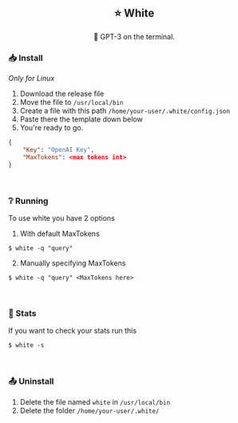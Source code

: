 <div align="center">

## ⭐ White
🌺 GPT-3 on the terminal.

</div>

### 📥 Install
*Only for Linux*
1. Download the release file
2. Move the file to `/usr/local/bin`
3. Create a file with this path `/home/your-user/.white/config.json`
4. Paste there the template down below
5. You're ready to go.
```json
{
    "Key": "OpenAI Key",
    "MaxTokens": <max tokens int>
}
```

<br>

### ❔ Running
To use white you have 2 options
1. With default MaxTokens
```shell 
$ white -q "query"
```
2. Manually specifying MaxTokens
```shell
$ white -q "query" <MaxTokens here>
```

<br>


### 📩 Stats
If you want to check your stats run this
```shell
$ white -s
```

<br>

### 📤 Uninstall
1. Delete the file named `white` in `/usr/local/bin`
2. Delete the folder `/home/your-user/.white/`
